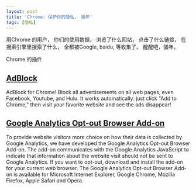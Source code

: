```yaml
---
layout: post
title: 'Chrome: 保护你的隐私， 骚年'
tags: [隐私]
---
```


用Chrome 的用户， 你们的使用数据， 浏览了什么网站， 点击了什么链接， 在搜索引擎里搜索了什么， 全都被Google, baidu, 等收集了。 醒醒吧，骚年。

Chrome 的插件

## [AdBlock](https://chrome.google.com/webstore/detail/gighmmpiobklfepjocnamgkkbiglidom)

AdBlock for Chrome! Block all advertisements on all web pages, even Facebook, Youtube, and Hulu.
It works automatically: just click "Add to Chrome," then visit your favorite website and see the ads disappear!

## [Google Analytics Opt-out Browser Add-on](https://tools.google.com/dlpage/gaoptout)

To provide website visitors more choice on how their data is collected by Google Analytics, we have developed the Google Analytics Opt-out Browser Add-on. The add-on communicates with the Google Analytics JavaScript to indicate that information about the website visit should not be sent to Google Analytics.
If you want to opt-out, download and install the add-on for your current web browser. The Google Analytics Opt-out Browser Add-on is available for Microsoft Internet Explorer, Google Chrome, Mozilla Firefox, Apple Safari and Opera.
